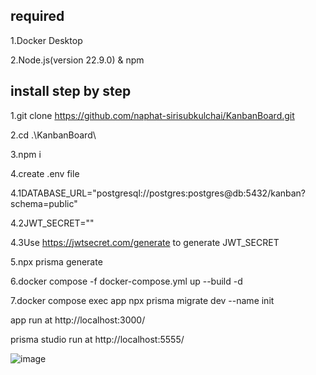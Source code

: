 ## required
1.Docker Desktop

2.Node.js(version 22.9.0) & npm

## install step by step

1.git clone https://github.com/naphat-sirisubkulchai/KanbanBoard.git

2.cd .\KanbanBoard\

3.npm i

4.create .env file

4.1DATABASE_URL="postgresql://postgres:postgres@db:5432/kanban?schema=public"

4.2JWT_SECRET=""

4.3Use https://jwtsecret.com/generate to generate JWT_SECRET

5.npx prisma generate

6.docker compose -f docker-compose.yml up --build -d

7.docker compose exec app npx prisma migrate dev --name init



app run at http://localhost:3000/

prisma studio run at http://localhost:5555/ 

![image](https://github.com/user-attachments/assets/aba4bbff-fb9f-4329-8f5d-2d14c816c9d4)
